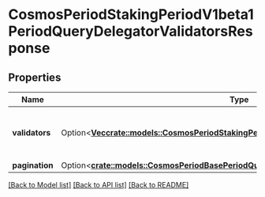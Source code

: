 # CosmosPeriodStakingPeriodV1beta1PeriodQueryDelegatorValidatorsResponse

## Properties

Name | Type | Description | Notes
------------ | ------------- | ------------- | -------------
**validators** | Option<[**Vec<crate::models::CosmosPeriodStakingPeriodV1beta1PeriodValidator>**](cosmos.staking.v1beta1.Validator.md)> | validators defines the validators' info of a delegator. | [optional]
**pagination** | Option<[**crate::models::CosmosPeriodBasePeriodQueryPeriodV1beta1PeriodPageResponse**](cosmos.base.query.v1beta1.PageResponse.md)> |  | [optional]

[[Back to Model list]](../README.md#documentation-for-models) [[Back to API list]](../README.md#documentation-for-api-endpoints) [[Back to README]](../README.md)


